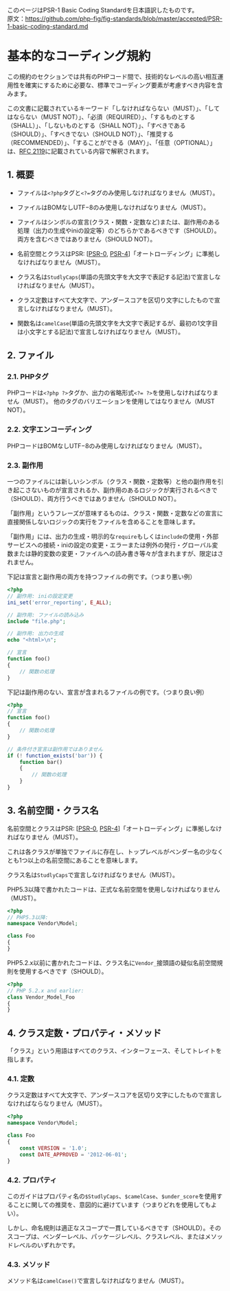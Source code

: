 
[RFC 2119]: http://www.ietf.org/rfc/rfc2119.txt
[PSR-0]: https://github.com/sawarame/fig-standards-jp/blob/master/accepted/PSR-0.md
[PSR-4]: https://github.com/sawarame/fig-standards-jp/blob/master/accepted/PSR-4-autoloader.md

このページはPSR-1 Basic Coding Standardを日本語訳したものです。  
原文：https://github.com/php-fig/fig-standards/blob/master/accepted/PSR-1-basic-coding-standard.md

<!--
# Basic Coding Standard
-->
# 基本的なコーディング規約

<!--
This section of the standard comprises what should be considered the standard coding elements that are required to ensure a high level of technical interoperability between shared PHP code.
-->
この規約のセクションでは共有のPHPコード間で、技術的なレベルの高い相互運用性を確実にするために必要な、標準でコーディング要素が考慮すべき内容を含みます。

<!--
The key words "MUST", "MUST NOT", "REQUIRED", "SHALL", "SHALL NOT", "SHOULD", "SHOULD NOT", "RECOMMENDED", "MAY", and "OPTIONAL" in this document are to be interpreted as described in [RFC 2119].
-->
この文書に記載されているキーワード「しなければならない（MUST）」、「してはならない（MUST NOT）」、「必須（REQUIRED）」、「するものとする（SHALL）」、「しないものとする（SHALL NOT）」、「すべきである（SHOULD）」、「すべきでない（SHOULD NOT）」、「推奨する（RECOMMENDED）」、「することができる（MAY）」、「任意（OPTIONAL）」は、[RFC 2119][]に記載されている内容で解釈されます。


<!--
## 1. Overview
-->
## 1. 概要

<!--
- Files MUST use only `<?php` and `<?=` tags.

- Files MUST use only UTF-8 without BOM for PHP code.

- Files SHOULD *either* declare symbols (classes, functions, constants, etc.)
  *or* cause side-effects (e.g. generate output, change .ini settings, etc.)
  but SHOULD NOT do both.

- Namespaces and classes MUST follow an "autoloading" PSR: [[PSR-0], [PSR-4]].

- Class names MUST be declared in `StudlyCaps`.

- Class constants MUST be declared in all upper case with underscore separators.

- Method names MUST be declared in `camelCase`.
-->
- ファイルは`<?php`タグと`<?=`タグのみ使用しなければなりません（MUST）。

- ファイルはBOMなしUTF−8のみ使用しなければなりません（MUST）。

- ファイルはシンボルの宣言(クラス・関数・定数など)または、副作用のある処理（出力の生成やiniの設定等）のどちらかであるべきです（SHOULD）。両方を含むべきではありません（SHOULD NOT）。

- 名前空間とクラスはPSR: [[PSR-0][], [PSR-4][]]「オートローディング」に準拠しなければなりません（MUST）。

- クラス名は`StudlyCaps`(単語の先頭文字を大文字で表記する記法)で宣言しなければなりません（MUST）。

- クラス定数はすべて大文字で、アンダースコアを区切り文字にしたもので宣言しなければなりません（MUST）。

- 関数名は`camelCase`(単語の先頭文字を大文字で表記するが、最初の1文字目は小文字とする記法)で宣言しなければなりません（MUST）。

<!--
## 2. Files
-->
## 2. ファイル

<!--
### 2.1. PHP Tags
-->
### 2.1. PHPタグ

<!--
PHP code MUST use the long `<?php ?>` tags or the short-echo `<?= ?>` tags; it MUST NOT use the other tag variations.
-->
PHPコードは`<?php ?>`タグか、出力の省略形式`<?= ?>`を使用しなければなりません（MUST）。
他のタグのバリエーションを使用してはなりません（MUST NOT）。

<!--
### 2.2. Character Encoding
-->
### 2.2. 文字エンコーディング

<!--
PHP code MUST use only UTF-8 without BOM.
-->
PHPコードはBOMなしUTF−8のみ使用しなければなりません（MUST）。

<!--
### 2.3. Side Effects
-->
### 2.3. 副作用

<!--
A file SHOULD declare new symbols (classes, functions, constants, etc.) and cause no other side effects, or it SHOULD execute logic with side effects, but SHOULD NOT do both.
-->
一つのファイルには新しいシンボル（クラス・関数・定数等）と他の副作用を引き起こさないものが宣言されるか、副作用のあるロジックが実行されるべきで（SHOULD）、両方行うべきではありません（SHOULD NOT）。

<!--
The phrase "side effects" means execution of logic not directly related to declaring classes, functions, constants, etc., *merely from including the file*.
-->
「副作用」というフレーズが意味するものは、クラス・関数・定数などの宣言に直接関係しないロジックの実行をファイルを含めることを意味します。

<!--
"Side effects" include but are not limited to: generating output, explicit use of `require` or `include`, connecting to external services, modifying ini settings, emitting errors or exceptions, modifying global or static variables, reading from or writing to a file, and so on.
-->
「副作用」には、出力の生成・明示的な`require`もしくは`include`の使用・外部サービスへの接続・iniの設定の変更・エラーまたは例外の発行・グローバル変数または静的変数の変更・ファイルへの読み書き等々が含まれますが、限定はされません。

<!--
The following is an example of a file with both declarations and side effects; i.e, an example of what to avoid:
-->
下記は宣言と副作用の両方を持つファイルの例です。（つまり悪い例）

<!--
~~~php
<?php
// side effect: change ini settings
ini_set('error_reporting', E_ALL);

// side effect: loads a file
include "file.php";

// side effect: generates output
echo "<html>\n";

// declaration
function foo()
{
    // function body
}
~~~
-->
~~~php
<?php
// 副作用: iniの設定変更
ini_set('error_reporting', E_ALL);

// 副作用: ファイルの読み込み
include "file.php";

// 副作用: 出力の生成
echo "<html>\n";

// 宣言
function foo()
{
    // 関数の処理
}
~~~

<!--
The following example is of a file that contains declarations without side effects; i.e., an example of what to emulate:
-->
下記は副作用のない、宣言が含まれるファイルの例です。（つまり良い例）

<!--
~~~php
<?php
// declaration
function foo()
{
    // function body
}

// conditional declaration is *not* a side effect
if (! function_exists('bar')) {
    function bar()
    {
        // function body
    }
}
~~~
-->
~~~php
<?php
// 宣言
function foo()
{
    // 関数の処理
}

// 条件付き宣言は副作用ではありません
if (! function_exists('bar')) {
    function bar()
    {
        // 関数の処理
    }
}
~~~

<!--
## 3. Namespace and Class Names
-->
## 3. 名前空間・クラス名

<!--
Namespaces and classes MUST follow an "autoloading" PSR: [[PSR-0], [PSR-4]].
-->
名前空間とクラスはPSR: [[PSR-0][], [PSR-4][]]「オートローディング」に準拠しなければなりません（MUST）。

<!--
This means each class is in a file by itself, and is in a namespace of at least one level: a top-level vendor name.
-->
これは各クラスが単独でファイルに存在し、トップレベルがベンダー名の少なくとも1つ以上の名前空間にあることを意味します。

<!--
Class names MUST be declared in `StudlyCaps`.
-->
クラス名は`StudlyCaps`で宣言しなければなりません（MUST）。

<!--
Code written for PHP 5.3 and after MUST use formal namespaces.
-->
PHP5.3以降で書かれたコードは、正式な名前空間を使用しなければなりません（MUST）。

<!--
~~~php
<?php
// PHP 5.3 and later:
namespace Vendor\Model;

class Foo
{
}
~~~
-->
~~~php
<?php
// PHP5.3以降:
namespace Vendor\Model;

class Foo
{
}
~~~

<!--
Code written for 5.2.x and before SHOULD use the pseudo-namespacing convention of `Vendor_` prefixes on class names.
-->
PHP5.2.x以前に書かれたコードは、クラス名に`Vendor_`接頭語の疑似名前空間規則を使用するべきです（SHOULD）。

<!--
~~~php
<?php
// PHP 5.2.x and earlier:
class Vendor_Model_Foo
{
}
~~~
-->
~~~php
<?php
// PHP 5.2.x and earlier:
class Vendor_Model_Foo
{
}
~~~

<!--
## 4. Class Constants, Properties, and Methods
-->
## 4. クラス定数・プロパティ・メソッド

<!--
The term "class" refers to all classes, interfaces, and traits.
-->
「クラス」という用語はすべてのクラス、インターフェース、そしてトレイトを指します。

<!--
### 4.1. Constants
-->
### 4.1. 定数

<!--
Class constants MUST be declared in all upper case with underscore separators. 
For example:
-->
クラス定数はすべて大文字で、アンダースコアを区切り文字にしたもので宣言しなければならなりません（MUST）。

<!--
~~~php
<?php
namespace Vendor\Model;

class Foo
{
    const VERSION = '1.0';
    const DATE_APPROVED = '2012-06-01';
}
~~~
-->
~~~php
<?php
namespace Vendor\Model;

class Foo
{
    const VERSION = '1.0';
    const DATE_APPROVED = '2012-06-01';
}
~~~

<!--
### 4.2. Properties
-->
### 4.2. プロパティ

<!--
This guide intentionally avoids any recommendation regarding the use of `$StudlyCaps`, `$camelCase`, or `$under_score` property names.
-->
このガイドはプロパティ名の`$StudlyCaps`、`$camelCase`、`$under_score`を使用することに関しての推奨を、意図的に避けています（つまりどれを使用してもよい）。

<!--
Whatever naming convention is used SHOULD be applied consistently within a reasonable scope. That scope may be vendor-level, package-level, class-level, or method-level.
-->
しかし、命名規則は適正なスコープで一貫しているべきです（SHOULD）。そのスコープは、ベンダーレベル、パッケージレベル、クラスレベル、またはメソッドレベルのいずれかです。

<!--
### 4.3. Methods
-->
### 4.3. メソッド

<!--
Method names MUST be declared in `camelCase()`.
-->
メソッド名は`camelCase()`で宣言しなければなりません（MUST）。
